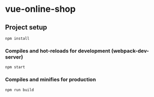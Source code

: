 # vue-online-shop

## Project setup
```
npm install
```

### Compiles and hot-reloads for development (webpack-dev-server)
```
npm start
```

### Compiles and minifies for production
```
npm run build
```

